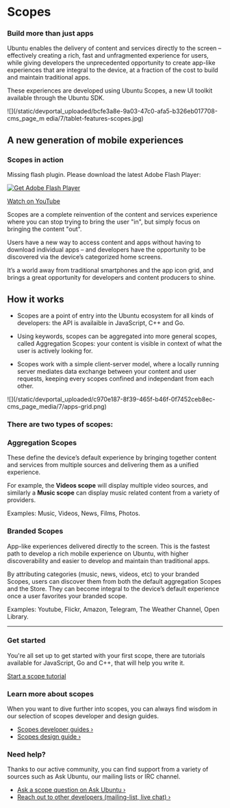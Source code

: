 





# Scopes

### Build more than just apps

Ubuntu enables the delivery of content and services directly to the screen –
effectively creating a rich, fast and unfragmented experience for users, while
giving developers the unprecedented opportunity to create app-like experiences
that are integral to the device, at a fraction of the cost to build and
maintain traditional apps.

These experiences are developed using Ubuntu Scopes, a new UI toolkit
available through the Ubuntu SDK.

![](/static/devportal_uploaded/bcfe3a8e-9a03-47c0-afa5-b326eb017708-cms_page_m
edia/7/tablet-features-scopes.jpg)





## A new generation of mobile experiences

### Scopes in action

Missing flash plugin. Please download the latest Adobe Flash Player:

[ ![Get Adobe Flash
Player](/static/devportal_static/cms/img/icons/plugins/get_flash_player.gif)
](https://www.adobe.com/go/getflashplayer)

[Watch on YouTube](https://www.youtube.com/watch?v=CsDFMIphtZk)

Scopes are a complete reinvention of the content and services experience where
you can stop trying to bring the user "in", but simply focus on bringing the
content "out".

Users have a new way to access content and apps without having to download
individual apps – and developers have the opportunity to be discovered via the
device’s categorized home screens.

It’s a world away from traditional smartphones and the app icon grid, and
brings a great opportunity for developers and content producers to shine.





## How it works

  * Scopes are a point of entry into the Ubuntu ecosystem for all kinds of developers: the API is availaible in JavaScript, C++ and Go.

  * Using keywords, scopes can be aggregated into more general scopes, called Aggregation Scopes: your content is visible in context of what the user is actively looking for.

  * Scopes work with a simple client-server model, where a locally running server mediates data exchange between your content and user requests, keeping every scopes confined and independant from each other.

![](/static/devportal_uploaded/c970e187-8f39-465f-b46f-0f7452ceb8ec-
cms_page_media/7/apps-grid.png)

### There are two types of scopes:

### Aggregation Scopes

These define the device’s default experience by bringing together content and
services from multiple sources and delivering them as a unified experience.

For example, the **Videos scope** will display multiple video sources, and
similarly a **Music scope** can display music related content from a variety
of providers.

Examples: Music, Videos, News, Films, Photos.

### Branded Scopes

App-like experiences delivered directly to the screen. This is the fastest
path to develop a rich mobile experience on Ubuntu, with higher
discoverability and easier to develop and maintain than traditional apps.

By attributing categories (music, news, videos, etc) to your branded Scopes,
users can discover them from both the default aggregation Scopes and the
Store. They can become integral to the device’s default experience once a user
favorites your branded scope.

Examples: Youtube, Flickr, Amazon, Telegram, The Weather Channel, Open
Library.





* * *

### Get started

You're all set up to get started with your first scope, there are tutorials
available for JavaScript, Go and C++, that will help you write it.

[Start a scope tutorial](/phone/scopes/tutorials/)

### Learn more about scopes

When you want to dive further into scopes, you can always find wisdom in our
selection of scopes developer and design guides.

  * [Scopes developer guides ›](/phone/scopes/guides/)
  * [Scopes design guide ›](http://design.ubuntu.com/scopes)

### Need help?

Thanks to our active community, you can find support from a variety of sources
such as Ask Ubuntu, our mailing lists or IRC channel.

  * [Ask a scope question on Ask Ubuntu ›](http://askubuntu.com/questions/tagged/scopes)
  * [Reach out to other developers (mailing-list, live chat) ›](https://developer.ubuntu.com/en/community/)





